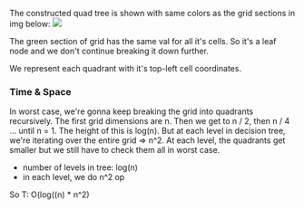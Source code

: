 The constructed quad tree is shown with same colors as the grid sections in img below:
![](./427-1.png)

The green section of grid has the same val for all it's cells. So it's a leaf node and we don't continue breaking it down further.

We represent each quadrant with it's top-left cell coordinates.

### Time & Space
In worst case, we're gonna keep breaking the grid into quadrants recursively. The first grid dimensions are n.
Then we get to n / 2, then n / 4 ... until n = 1. The height of this is log(n). But at each level in decision tree, we're iterating
over the entire grid => n^2. At each level, the quadrants get smaller but we still have to check them all in worst case.

- number of levels in tree: log(n)
- in each level, we do n^2 op

So T: O(log((n) * n^2)
